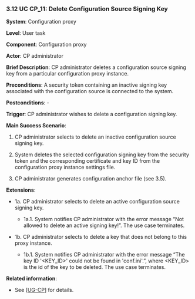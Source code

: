 ### 3.12 UC CP\_11: Delete Configuration Source Signing Key

**System**: Configuration proxy

**Level**: User task

**Component**: Configuration proxy

**Actor**: CP administrator

**Brief Description**: CP administrator deletes a configuration source
signing key from a particular configuration proxy instance.

**Preconditions**: A security token containing an inactive signing key
associated with the configuration source is connected to the system.

**Postconditions**: -

**Trigger**: CP administrator wishes to delete a configuration signing
key.

**Main Success Scenario**:

1.  CP administrator selects to delete an inactive configuration source
    signing key.

2.  System deletes the selected configuration signing key from the
    security token and the corresponding certificate and key ID from the
    configuration proxy instance settings file.

3.  CP administrator generates configuration anchor file (see 3.5).

**Extensions**:

- 1a. CP administrator selects to delete an active configuration source signing key.
    - 1a.1. System notifies CP administrator with the error message “Not allowed to delete an active signing key!”. The use case terminates.

- 1b. CP administrator selects to delete a key that does not belong to this proxy instance.
    - 1b.1. System notifies CP administrator with the error message “The key ID '&lt;KEY\_ID&gt;' could not be found in 'conf.ini'.”, where &lt;KEY\_ID&gt; is the id of the key to be deleted. The use case terminates.

**Related information**:

-   See \[[UG-CP](#Ref_UG-CP)\] for details.